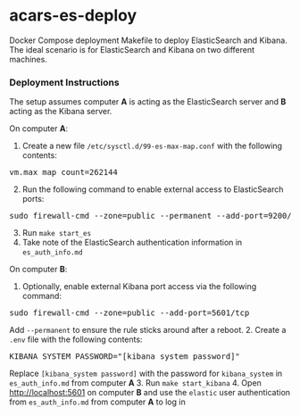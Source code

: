 # acars-es-deploy
Docker Compose deployment Makefile to deploy ElasticSearch and Kibana.
The ideal scenario is for ElasticSearch and Kibana on two different machines.

### Deployment Instructions
The setup assumes computer **A** is acting as the ElasticSearch server and **B** acting as the Kibana server.

On computer **A**:
 1. Create a new file `/etc/sysctl.d/99-es-max-map.conf` with the following contents:
<pre>
vm.max_map_count=262144
</pre> 
 2. Run the following command to enable external access to ElasticSearch ports:
<pre>
sudo firewall-cmd --zone=public --permanent --add-port=9200/tcp
</pre>
 3. Run `make start_es`
 4. Take note of the ElasticSearch authentication information in `es_auth_info.md`

On computer **B**:
 1. Optionally, enable external Kibana port access via the following command:
<pre>
sudo firewall-cmd --zone=public --add-port=5601/tcp
</pre>
Add `--permanent` to ensure the rule sticks around after a reboot.
 2. Create a `.env` file with the following contents:
<pre>
KIBANA_SYSTEM_PASSWORD="[kibana_system password]"
</pre>
Replace `[kibana_system password]` with the password for `kibana_system` in `es_auth_info.md` from computer **A**
 3. Run `make start_kibana`
 4. Open [http://localhost:5601](http://localhost:5601) on computer **B** and use the `elastic` user authentication from `es_auth_info.md` from computer **A** to log in

